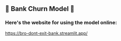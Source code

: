## 🏦 Bank Churn Model 🏦
### Here's the website for using the model online:
https://bro-dont-exit-bank.streamlit.app/

